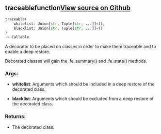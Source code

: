 ## traceable<span class="tag">function</span><a class="sourcelink" href=https://github.com/fastestimator/fastestimator/blob/r1.2/fastestimator/util/traceability_util.py/#L1129-L1187>View source on Github</a>
```python
traceable(
	whitelist: Union[str, Tuple[str, ...]]=(),
	blacklist: Union[str, Tuple[str, ...]]=()
)
-> Callable
```
A decorator to be placed on classes in order to make them traceable and to enable a deep restore.

Decorated classes will gain the .fe_summary() and .fe_state() methods.


<h3>Args:</h3>


* **whitelist**: Arguments which should be included in a deep restore of the decorated class.

* **blacklist**: Arguments which should be excluded from a deep restore of the decorated class. 

<h3>Returns:</h3>

<ul class="return-block"><li>    The decorated class.</li></ul>

